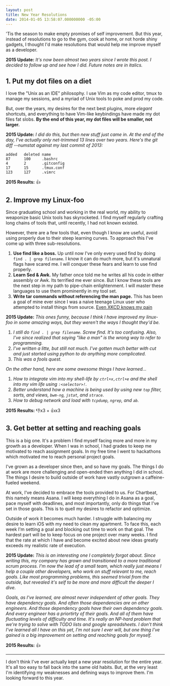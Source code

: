```yaml
---
layout: post
title: New Year Resolutions
date: 2014-01-05 13:58:07.000000000 -05:00
---
```

'Tis the season to make empty promises of self improvement. But this year, instead of resolutions to go to the gym, cook at home, or not horde shiny gadgets, I thought I'd make resolutions that would help me improve myself as a developer.

__2015 Update:__ _It's now been almost two years since I wrote this post. I decided to follow up and see how I did. Future notes are in italics._


## 1. Put my dot files on a diet
I love the "Unix as an IDE" philosophy. I use Vim as my code editor, tmux to manage my sessions, and a myriad of Unix tools to poke and prod my code.

But, over the years, my desires for the next best plugins, more _elegant_ shortcuts, and everything to have Vim-like keybindings have made my dot files fat slobs. __By the end of this year, my dot files will be smaller, not larger.__

__2015 Update:__ _I did do this, but then new stuff just came in. At the end of the day, I've actually only net-trimmed 13 lines over two years. Here's the git diff --numstat against my last commit of 2013:_

```
added	deleted	name
87      100		.bashrc
4       2		.gitconfig
17      15		.tmux.conf
123     127		.vimrc
```

__2015 Results:__ 👍


## 2. Improve my Linux-foo
Since graduating school and working in the real world, my ability to weaponize basic Unix tools has skyrocketed. I find myself regularly crafting long chains of tools that, until recently, I had not known existed.

However, there are a few tools that, even though I know are useful, avoid using properly due to their steep learning curves. To approach this I've come up with three sub-resolutions.

1. __Use find like a boss.__ Up until now I've only every used find by doing ```find . | grep filename```. I know it can do much more, but it's unnatural flags have scared me. I will conquer these fears and learn to use find properly.
2. __Learn Sed & Awk.__ My father once told me he writes all his code in either assembly or Awk. Its terrified me ever since. But I know these tools are the next step in my path to pipe-chain enlightenment. I will master these languages to use them prominently in my tool set.
3. __Write tar commands without referencing the man page.__ This has been a goal of mine ever since I was a naive teenage Linux user who attempted to install things from source. [Even XKCD knows my pain](https://xkcd.com/1168/)

__2015 Update:__ _This ones funny, because I think I have improved my linux-foo in some amazing ways, but they weren't the ways I thought they'd be._

1. _I still do `find . | grep filename`. Screw find. It's too confusing. Also, I've since realized that saying "like a man" is the wrong way to refer to programming._
2. _I've written a litte, but still not much. I've gotten much better with cut and just started using python to do anything more complicated._
3. _This was a fools quest._

_On the other hand, here are some awesome things I have learned..._

1. _How to integrate vim into my shell-life by `ctrl+x,ctrl+e` and the shell into my vim life using `:<selector>!`._
2. _Better understand how a machine is being used by using new `top` filter, sorts, and views, `bwm-ng`, `jstat`, and `strace`._
3. _How to debug network and load with `tcpdump`, `ngrep`, and `ab`._

__2015 Results:__ 👎x3 + 👍x3

## 3. Get better at setting and reaching goals
This is a big one. It's a problem I find myself facing more and more in my growth as a developer. When I was in school, I had grades to keep me motivated to reach assignment goals. In my free time I went to hackathons which motivated me to reach personal project goals.

I've grown as a developer since then, and so have my goals. The things I do at work are more challenging and open-ended then anything I did in school. The things I desire to build outside of work have vastly outgrown a caffeine-fueled weekend.

At work, I've decided to embrace the tools provided to us. For Chartbeat, this namely means Asana. I will keep everything I do in Asana as a goal, pace myself with deadlines, and most importantly, only do things that I've set in those goals. This is to quell my desires to refactor and optimize.

Outside of work it becomes much harder. I struggle with balancing my desire to learn iOS with my need to clean my apartment. To face this, each week I'm setting a goal and blocking out time to work on that goal. The hardest part will be to keep focus on one project over many weeks. I find that the rate at which I have and become excited about new ideas greatly exceeds my realistic rate of execution.

__2015 Update:__ _This is an interesting one I completely forgot about. Since writing this, my company has grown and transitioned to a more traditional scrum process. I'm now the lead of a small team, which really just means I help a couple other developers, who work on stuff relevant to me, reach goals. Like most programming problems, this seemed trivial from the outside, but revealed it's self to be more and more difficult the deeper I dive._

_Goals, as I've learned, are almost never independent of other goals. They have dependency goals. And often those dependencies are on other engineers. And those dependency goals have their own dependency goals. And every engineer has a priortirty of their goals. And all of them have fluctuating levels of difficulty and time. It's really an NP-hard problem that we're trying to solve with TODO lists and google spreadsheets. I don't think I've learned all I have on this yet, I'm not sure I ever will, but one thing I've gained is a big improvement on setting and reaching goals for myself._

__2015 Results:__ 👍

---

I don't think I've ever actually kept a new year resolution for the entire year. It's all too easy to fall back into the same old habits. But, at the very least I'm identifying my weaknesses and defining ways to improve them. I'm looking forward to this year.
